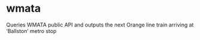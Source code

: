 # wmata
Queries WMATA public API and outputs the next Orange line train arriving at ‘Ballston’ metro stop
